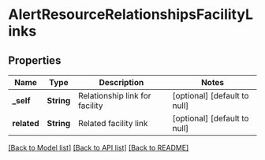 # AlertResourceRelationshipsFacilityLinks

## Properties
Name | Type | Description | Notes
------------ | ------------- | ------------- | -------------
**_self** | **String** | Relationship link for facility | [optional] [default to null]
**related** | **String** | Related facility link | [optional] [default to null]

[[Back to Model list]](../README.md#documentation-for-models) [[Back to API list]](../README.md#documentation-for-api-endpoints) [[Back to README]](../README.md)


